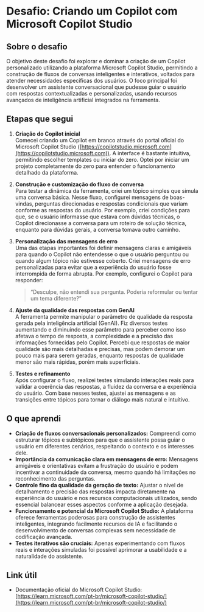 # Desafio: Criando um Copilot com Microsoft Copilot Studio

## Sobre o desafio

O objetivo deste desafio foi explorar e dominar a criação de um Copilot personalizado utilizando a plataforma Microsoft Copilot Studio, permitindo a construção de fluxos de conversas inteligentes e interativos, voltados para atender necessidades específicas dos usuários. O foco principal foi desenvolver um assistente conversacional que pudesse guiar o usuário com respostas contextualizadas e personalizadas, usando recursos avançados de inteligência artificial integrados na ferramenta.

## Etapas que segui

1. **Criação do Copilot inicial**  
   Comecei criando um Copilot em branco através do portal oficial do Microsoft Copilot Studio ([https://copilotstudio.microsoft.com](https://copilotstudio.microsoft.com)). A interface é bastante intuitiva, permitindo escolher templates ou iniciar do zero. Optei por iniciar um projeto completamente do zero para entender o funcionamento detalhado da plataforma.

2. **Construção e customização do fluxo de conversa**  
   Para testar a dinâmica da ferramenta, criei um tópico simples que simula uma conversa básica. Nesse fluxo, configurei mensagens de boas-vindas, perguntas direcionadas e respostas condicionais que variam conforme as respostas do usuário. Por exemplo, criei condições para que, se o usuário informasse que estava com dúvidas técnicas, o Copilot direcionasse a conversa para um roteiro de solução técnica, enquanto para dúvidas gerais, a conversa tomava outro caminho.

3. **Personalização das mensagens de erro**  
   Uma das etapas importantes foi definir mensagens claras e amigáveis para quando o Copilot não entendesse o que o usuário perguntou ou quando algum tópico não estivesse coberto. Criei mensagens de erro personalizadas para evitar que a experiência do usuário fosse interrompida de forma abrupta. Por exemplo, configurei o Copilot para responder:  
   > “Desculpe, não entendi sua pergunta. Poderia reformular ou tentar um tema diferente?”

4. **Ajuste da qualidade das respostas com GenAI**  
   A ferramenta permite manipular o parâmetro de qualidade da resposta gerada pela inteligência artificial (GenAI). Fiz diversos testes aumentando e diminuindo esse parâmetro para perceber como isso afetava o tempo de resposta, a complexidade e a precisão das informações fornecidas pelo Copilot. Percebi que respostas de maior qualidade são mais detalhadas e precisas, mas podem demorar um pouco mais para serem geradas, enquanto respostas de qualidade menor são mais rápidas, porém mais superficiais.

5. **Testes e refinamento**  
   Após configurar o fluxo, realizei testes simulando interações reais para validar a coerência das respostas, a fluidez da conversa e a experiência do usuário. Com base nesses testes, ajustei as mensagens e as transições entre tópicos para tornar o diálogo mais natural e intuitivo.

## O que aprendi

- **Criação de fluxos conversacionais personalizados:** Compreendi como estruturar tópicos e subtópicos para que o assistente possa guiar o usuário em diferentes cenários, respeitando o contexto e os interesses dele.
- **Importância da comunicação clara em mensagens de erro:** Mensagens amigáveis e orientativas evitam a frustração do usuário e podem incentivar a continuidade da conversa, mesmo quando há limitações no reconhecimento das perguntas.
- **Controle fino da qualidade da geração de texto:** Ajustar o nível de detalhamento e precisão das respostas impacta diretamente na experiência do usuário e nos recursos computacionais utilizados, sendo essencial balancear esses aspectos conforme a aplicação desejada.
- **Funcionamento e potencial da Microsoft Copilot Studio:** A plataforma oferece ferramentas poderosas para construção de assistentes inteligentes, integrando facilmente recursos de IA e facilitando o desenvolvimento de conversas complexas sem necessidade de codificação avançada.
- **Testes iterativos são cruciais:** Apenas experimentando com fluxos reais e interações simuladas foi possível aprimorar a usabilidade e a naturalidade do assistente.

## Link útil

- Documentação oficial do Microsoft Copilot Studio:  
  [https://learn.microsoft.com/pt-br/microsoft-copilot-studio/](https://learn.microsoft.com/pt-br/microsoft-copilot-studio/)
